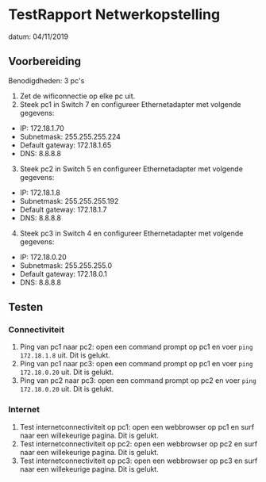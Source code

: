 # TestRapport Netwerkopstelling

datum: 04/11/2019

## Voorbereiding

Benodigdheden: 3 pc's

1. Zet de wificonnectie op elke pc uit.
2. Steek pc1 in Switch 7 en configureer Ethernetadapter met volgende gegevens:

- IP: 172.18.1.70
- Subnetmask: 255.255.255.224
- Default gateway: 172.18.1.65
- DNS: 8.8.8.8

3. Steek pc2 in Switch 5 en configureer Ethernetadapter met volgende gegevens:

- IP: 172.18.1.8
- Subnetmask: 255.255.255.192
- Default gateway: 172.18.1.7
- DNS: 8.8.8.8

4. Steek pc3 in Switch 4 en configureer Ethernetadapter met volgende gegevens:

- IP: 172.18.0.20
- Subnetmask: 255.255.255.0
- Default gateway: 172.18.0.1
- DNS: 8.8.8.8

## Testen

### Connectiviteit

1. Ping van pc1 naar pc2: open een command prompt op pc1 en voer `ping 172.18.1.8` uit. Dit is gelukt.
2. Ping van pc1 naar pc3: open een command prompt op pc1 en voer `ping 172.18.0.20` uit. Dit is gelukt.
3. Ping van pc2 naar pc3: open een command prompt op pc2 en voer `ping 172.18.0.20` uit. Dit is gelukt.

### Internet

1. Test internetconnectiviteit op pc1: open een webbrowser op pc1 en surf naar een willekeurige pagina. Dit is gelukt.
2. Test internetconnectiviteit op pc2: open een webbrowser op pc2 en surf naar een willekeurige pagina. Dit is gelukt.
3. Test internetconnectiviteit op pc3: open een webbrowser op pc3 en surf naar een willekeurige pagina. Dit is gelukt.